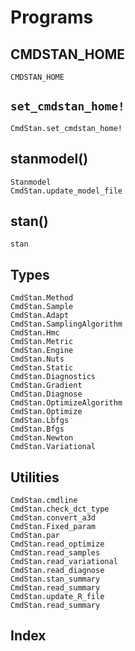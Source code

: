 # Programs

## CMDSTAN_HOME
```@docs
CMDSTAN_HOME
```

## `set_cmdstan_home!`
```@docs
CmdStan.set_cmdstan_home!
```

## stanmodel()
```@docs
Stanmodel
CmdStan.update_model_file
```

## stan()
```@docs
stan
```

## Types
```@docs
CmdStan.Method
CmdStan.Sample
CmdStan.Adapt
CmdStan.SamplingAlgorithm
CmdStan.Hmc
CmdStan.Metric
CmdStan.Engine
CmdStan.Nuts
CmdStan.Static
CmdStan.Diagnostics
CmdStan.Gradient
CmdStan.Diagnose
CmdStan.OptimizeAlgorithm
CmdStan.Optimize
CmdStan.Lbfgs
CmdStan.Bfgs
CmdStan.Newton
CmdStan.Variational
```

## Utilities
```@docs
CmdStan.cmdline
CmdStan.check_dct_type
CmdStan.convert_a3d
CmdStan.Fixed_param
CmdStan.par
CmdStan.read_optimize
CmdStan.read_samples
CmdStan.read_variational
CmdStan.read_diagnose
CmdStan.stan_summary
CmdStan.read_summary
CmdStan.update_R_file
CmdStan.read_summary
```

## Index
```@index
```
